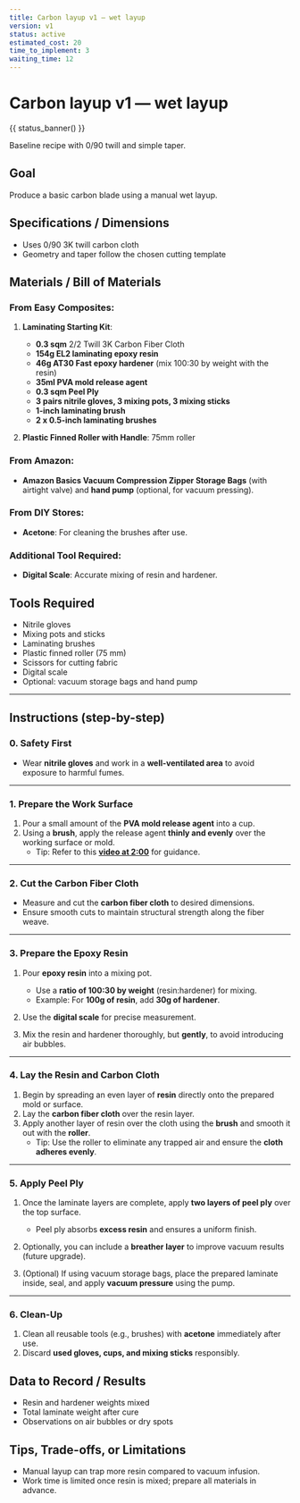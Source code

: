 ```yaml
---
title: Carbon layup v1 — wet layup
version: v1
status: active
estimated_cost: 20
time_to_implement: 3
waiting_time: 12
---
```

# Carbon layup v1 — wet layup
{{ status_banner() }}

Baseline recipe with 0/90 twill and simple taper.

## Goal
Produce a basic carbon blade using a manual wet layup.

## Specifications / Dimensions
- Uses 0/90 3K twill carbon cloth
- Geometry and taper follow the chosen cutting template

## Materials / Bill of Materials

### From Easy Composites:
1. **Laminating Starting Kit**:
    - **0.3 sqm** 2/2 Twill 3K Carbon Fiber Cloth
    - **154g EL2 laminating epoxy resin**
    - **46g AT30 Fast epoxy hardener** (mix 100:30 by weight with the resin)
    - **35ml PVA mold release agent**
    - **0.3 sqm Peel Ply**
    - **3 pairs nitrile gloves, 3 mixing pots, 3 mixing sticks**
    - **1-inch laminating brush**
    - **2 x 0.5-inch laminating brushes**

2. **Plastic Finned Roller with Handle**: 75mm roller

### From Amazon:
- **Amazon Basics Vacuum Compression Zipper Storage Bags** (with airtight valve) and **hand pump** (optional, for vacuum pressing).

### From DIY Stores:
- **Acetone**: For cleaning the brushes after use.

### Additional Tool Required:
- **Digital Scale**: Accurate mixing of resin and hardener.

## Tools Required
- Nitrile gloves
- Mixing pots and sticks
- Laminating brushes
- Plastic finned roller (75 mm)
- Scissors for cutting fabric
- Digital scale
- Optional: vacuum storage bags and hand pump

---

## Instructions (step-by-step)

### **0. Safety First**
- Wear **nitrile gloves** and work in a **well-ventilated area** to avoid exposure to harmful fumes.

---

### **1. Prepare the Work Surface**
1. Pour a small amount of the **PVA mold release agent** into a cup.
2. Using a **brush**, apply the release agent **thinly and evenly** over the working surface or mold.
    - Tip: Refer to this **[video at 2:00](https://youtu.be/neh6zDt7vD8?si=0ocFH4VtYBHPhHzH)** for guidance.

---

### **2. Cut the Carbon Fiber Cloth**
- Measure and cut the **carbon fiber cloth** to desired dimensions.
- Ensure smooth cuts to maintain structural strength along the fiber weave.

---

### **3. Prepare the Epoxy Resin**
1. Pour **epoxy resin** into a mixing pot.
    - Use a **ratio of 100:30 by weight** (resin:hardener) for mixing.
    - Example: For **100g of resin**, add **30g of hardener**.

2. Use the **digital scale** for precise measurement.
3. Mix the resin and hardener thoroughly, but **gently**, to avoid introducing air bubbles.

---

### **4. Lay the Resin and Carbon Cloth**
1. Begin by spreading an even layer of **resin** directly onto the prepared mold or surface.
2. Lay the **carbon fiber cloth** over the resin layer.
3. Apply another layer of resin over the cloth using the **brush** and smooth it out with the **roller**.
    - Tip: Use the roller to eliminate any trapped air and ensure the **cloth adheres evenly**.

---

### **5. Apply Peel Ply**
1. Once the laminate layers are complete, apply **two layers of peel ply** over the top surface.
    - Peel ply absorbs **excess resin** and ensures a uniform finish.

2. Optionally, you can include a **breather layer** to improve vacuum results (future upgrade).

3. (Optional) If using vacuum storage bags, place the prepared laminate inside, seal, and apply **vacuum pressure** using the pump.

---

### **6. Clean-Up**
1. Clean all reusable tools (e.g., brushes) with **acetone** immediately after use.
2. Discard **used gloves, cups, and mixing sticks** responsibly.

## Data to Record / Results
- Resin and hardener weights mixed
- Total laminate weight after cure
- Observations on air bubbles or dry spots

## Tips, Trade-offs, or Limitations
- Manual layup can trap more resin compared to vacuum infusion.
- Work time is limited once resin is mixed; prepare all materials in advance.

